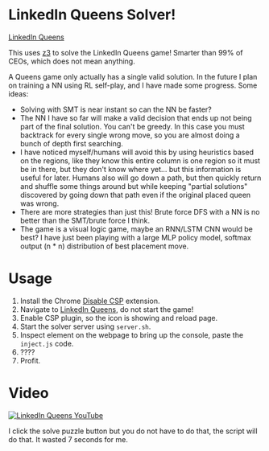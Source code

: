# LinkedIn Queens Solver!

[LinkedIn Queens](https://www.linkedin.com/games/queens/)

This uses [z3](https://github.com/Z3Prover/z3) to solve the LinkedIn Queens game! Smarter than 99% of 
CEOs, which does not mean anything.

A Queens game only actually has a single valid solution. In the future I plan on training a NN using RL self-play, and I have made some progress. Some ideas:
- Solving with SMT is near instant so can the NN be faster?
- The NN I have so far will make a valid decision that ends up not being part of the final solution. You can't be greedy. In this case you must backtrack for every single wrong move, so you are almost doing a bunch of depth first searching.
- I have noticed myself/humans will avoid this by using heuristics based on the regions, like they know this entire column is one region so it must be in there, but they don't know where yet... but this information is useful for later. Humans also will go down a path, but then quickly return and shuffle some things around but while keeping "partial solutions" discovered by going down that path even if the original placed queen was wrong.
- There are more strategies than just this! Brute force DFS with a NN is no better than the SMT/brute force I think.
- The game is a visual logic game, maybe an RNN/LSTM CNN would be best? I have just been playing with a large MLP policy model, softmax output (n * n) distribution of best placement move.

# Usage

1. Install the Chrome [Disable CSP](https://chromewebstore.google.com/detail/disable-content-security/ieelmcmcagommplceebfedjlakkhpden?hl=en) extension.
2. Navigate to [LinkedIn Queens](https://www.linkedin.com/games/queens/), do not start the game!
3. Enable CSP plugin, so the icon is showing and reload page.
4. Start the solver server using `server.sh`.
5. Inspect element on the webpage to bring up the console, paste the `inject.js` code.
6. ????
7. Profit.

# Video

[![LinkedIn Queens YouTube](https://img.youtube.com/vi/FVySyyolGsg/0.jpg)](https://www.youtube.com/watch?v=FVySyyolGsg)

I click the solve puzzle button but you do not have to do that, the script will do that. It wasted 7 seconds for me.
